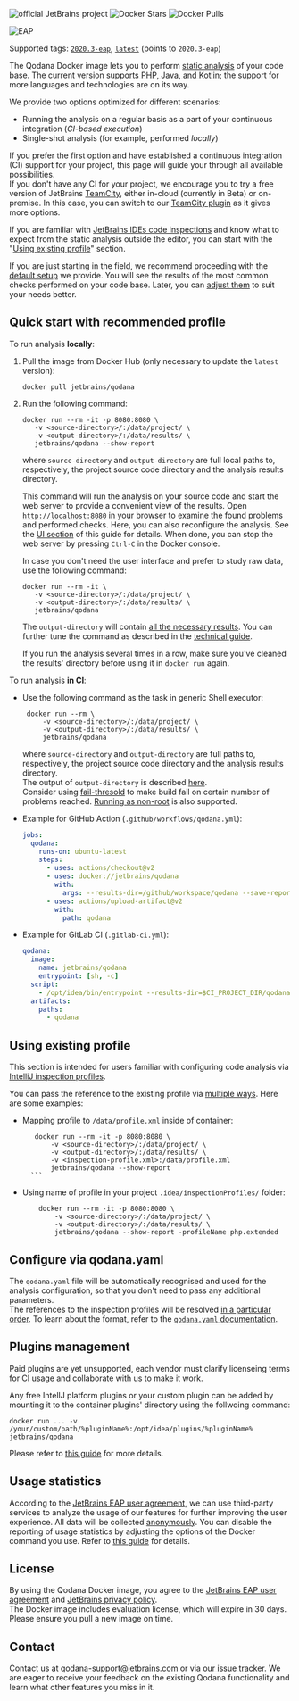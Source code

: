 [//]: # (title: Qodana Docker Image)

![official JetBrains project](https://jb.gg/badges/official-flat-square.svg)
![Docker Stars](https://img.shields.io/docker/stars/jetbrains/qodana.svg)
![Docker Pulls](https://img.shields.io/docker/pulls/jetbrains/qodana.svg)

![EAP](eap-alert.png)

Supported tags: [`2020.3-eap`](https://hub.docker.com/layers/jetbrains/qodana/2020.3-eap/images/sha256-2085028591a87b68f81c62278c6ea715a8043b30654fd791d7eda10651bc3709?context=explore), [`latest`](https://hub.docker.com/layers/jetbrains/qodana/latest/images/sha256-2085028591a87b68f81c62278c6ea715a8043b30654fd791d7eda10651bc3709?context=explore) (points to `2020.3-eap`)

The Qodana Docker image lets you to perform [static analysis](https://en.wikipedia.org/wiki/Static_program_analysis) of your
code base. The current version [supports PHP, Java, and Kotlin](supported-technologies.md); the support for more languages and technologies are on its way.

We provide two options optimized for different scenarios:
- Running the analysis on a regular basis as a part of your continuous integration (*CI-based execution*)
- Single-shot analysis (for example, performed *locally*)

If you prefer the first option and have established a continuous integration (CI) support for your project, this page
  will guide your through all available possibilities.  
  If you don't have any CI for your project, we encourage you to try a free version of JetBrains [TeamCity](https://www.jetbrains.com/teamcity/), either in-cloud (currently in Beta) or on-premise. In this case, you can switch to our [TeamCity plugin](https://github.com/JetBrains/Qodana/tree/main/TeamCity%20Plugin) as it gives more options.

If you are familiar with [JetBrains IDEs code inspections](https://www.jetbrains.com/help/idea/code-inspection.html)
and know what to expect from the static analysis outside the editor, you can start with the "[Using existing profile](#Using+existing+profile)" section.

If you are just starting in the field, we recommend proceeding with the [default setup](#Quick+start+with+recommended+profile) we provide. You will see the
results of the most common checks performed on your code base. Later, you can [adjust them](#Configure+via+qodana.yaml) to suit your needs better.

## Quick start with recommended profile

To run analysis __locally__:

1) Pull the image from Docker Hub (only necessary to update the `latest` version):

   ```
   docker pull jetbrains/qodana

   ```
2) Run the following command:

   ```
   docker run --rm -it -p 8080:8080 \
      -v <source-directory>/:/data/project/ \
      -v <output-directory>/:/data/results/ \
      jetbrains/qodana --show-report
   ```

   where `source-directory` and `output-directory` are full local paths to, respectively, the project source code directory and the analysis results directory.

   This command will run the analysis on your source code and start the web server to provide a convenient view of the results. Open [`http://localhost:8080`](http://localhost:8080) in your browser to examine the found problems and performed checks. Here, you can also reconfigure the analysis. See the [UI section](ui-overview.md) of this guide for details. When done, you can stop the web server by pressing `Ctrl-C` in the Docker console.

   In case you don't need the user interface and prefer to study raw data, use the following command:

   ```
   docker run --rm -it \
      -v <source-directory>/:/data/project/ \
      -v <output-directory>/:/data/results/ \
      jetbrains/qodana
   ```

   The `output-directory` will contain [all the necessary results](output.md#Basic+output). You can further tune the command as described in the [technical guide](docker-techs.md).

   If you run the analysis several times in a row, make sure you've cleaned the results' directory before using it in `docker run` again.

To run analysis __in CI__:
 - Use the following command as the task in generic Shell executor:
   ```
    docker run --rm \
        -v <source-directory>/:/data/project/ \
        -v <output-directory>/:/data/results/ \
        jetbrains/qodana
   ```
   where `source-directory` and `output-directory` are full paths to, respectively, the project source code directory and the analysis results directory.  
   The output of `output-directory` is described [here](output.md#Basic+output).  
   Consider using [fail-thresold](qodana-yaml.md#Fail+threshold) to make build fail on certain number of problems reached. [Running as non-root](docker-techs.md#Run+as+non-root) is also supported.
   
 - Example for GitHub Action (`.github/workflows/qodana.yml`):
   ```yaml
   jobs:
     qodana:
       runs-on: ubuntu-latest
       steps:
         - uses: actions/checkout@v2
         - uses: docker://jetbrains/qodana
           with:
             args: --results-dir=/github/workspace/qodana --save-report --report-dir=/github/workspace/qodana/report
         - uses: actions/upload-artifact@v2
           with:
             path: qodana
   ```
   
 - Example for GitLab CI (`.gitlab-ci.yml`):
    ```yaml
    qodana:
      image: 
        name: jetbrains/qodana
        entrypoint: [sh, -c]
      script:
        - /opt/idea/bin/entrypoint --results-dir=$CI_PROJECT_DIR/qodana --save-report --report-dir=$CI_PROJECT_DIR/qodana/report
      artifacts:
        paths:
          - qodana
    ```

## Using existing profile

This section is intended for users familiar with configuring code analysis via [IntelliJ inspection profiles](https://www.jetbrains.com/help/idea/customizing-profiles.html).

You can pass the reference to the existing profile via [multiple ways](https://github.com/JetBrains/Qodana/blob/main/Docker/techs.md#order-of-resolving-profile). Here are some examples:

- Mapping profile to `/data/profile.xml` inside of container:
     ```
        docker run --rm -it -p 8080:8080 \
            -v <source-directory>/:/data/project/ \
            -v <output-directory>/:/data/results/ \
            -v <inspection-profile.xml>:/data/profile.xml
            jetbrains/qodana --show-report
       ```
  
- Using name of profile in your project `.idea/inspectionProfiles/` folder:
    ```
        docker run --rm -it -p 8080:8080 \
            -v <source-directory>/:/data/project/ \
            -v <output-directory>/:/data/results/ \
            jetbrains/qodana --show-report -profileName php.extended
    ```

## Configure via qodana.yaml

The `qodana.yaml` file will be automatically recognised and used for the analysis configuration, so that you don't need to pass any additional parameters.  
The references to the inspection profiles will be resolved [in a particular order](docker-techs.md#Order+of+resolving+profile). To learn about the format, refer to the [`qodana.yaml` documentation](qodana-yaml.md).

## Plugins management

Paid plugins are yet unsupported, each vendor must clarify licenseing terms for CI usage and collaborate with us to make it work.

Any free IntellJ platform plugins or your custom plugin can be added by mounting it to the container plugins' directory using the follwoing command:

```
docker run ... -v /your/custom/path/%pluginName%:/opt/idea/plugins/%pluginName% jetbrains/qodana
```

Please refer to [this guide](docker-techs.md) for more details.

## Usage statistics

According to the [JetBrains EAP user agreement](https://www.jetbrains.com/legal/agreements/user_eap.html), we can use third-party services to analyze the usage of our features for further improving the user experience. All data will be collected [anonymously](https://www.jetbrains.com/company/privacy.html). You can disable the reporting of usage statistics by adjusting the options of the Docker command you use. Refer to [this guide](docker-techs.md) for details.

## License

By using the Qodana Docker image, you agree to the [JetBrains EAP user agreement](https://www.jetbrains.com/legal/agreements/user_eap.html) and [JetBrains privacy policy](https://www.jetbrains.com/company/privacy.html).  
The Docker image includes evaluation license, which will expire in 30 days. Please ensure you pull a new image on time.

## Contact

Contact us at [qodana-support@jetbrains.com](mailto:qodana-support@jetbrains.com) or via [our issue tracker](https://youtrack.jetbrains.com/newIssue?project=QD). We are eager to receive your feedback on the existing Qodana functionality and learn what other features you miss in it.
